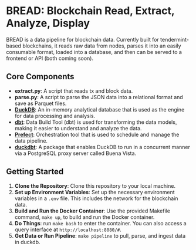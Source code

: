 # BREAD: Blockchain Read, Extract, Analyze, Display

BREAD is a data pipeline for blockchain data. Currently built for tendermint-based blockchains, it reads raw data from nodes, parses it into an easily consumable format, loaded into a database, and then can be served to a frontend or API (both coming soon).

## Core Components
- **extract.py**: A script that reads tx and block data.
- **parse.py**: A script to parse the JSON data into a relational format and save as Parquet files.
- **[DuckDB](https://duckdb.org/)**: An in-memory analytical database that is used as the engine for data processing and analysis.
- **[dbt](https://www.getdbt.com/)**: Data Build Tool (dbt) is used for transforming the data models, making it easier to understand and analyze the data.
- **[Prefect](https://www.prefect.io/)**: Orchestration tool that is used to schedule and manage the data pipeline.
- **[duckdbt](https://github.com/jwills/duckdbt)**: A package that enables DuckDB to run in a concurrent manner via a PostgreSQL proxy server called Buena Vista.

## Getting Started

1. **Clone the Repository**: Clone this repository to your local machine.
2. **Set up Environment Variables**: Set up the necessary environment variables in a `.env` file. This includes the network for the blockchain data.
3. **Build and Run the Docker Container**: Use the provided Makefile command, `make up`, to build and run the Docker container.
4. **Do Things**: run `make bash` to enter the container. You can also access a query interface at `http://localhost:8080/#`. 
5. **Get Data or Run Pipeline**: `make pipeline` to pull, parse, and ingest data in duckdb.